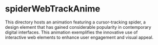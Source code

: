 # spiderWebTrackAnime
This directory hosts an animation featuring a cursor-tracking spider, a design element that has gained considerable popularity in contemporary digital interfaces. This animation exemplifies the innovative use of interactive web elements to enhance user engagement and visual appeal.
